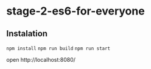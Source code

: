 # stage-2-es6-for-everyone

## Instalation

`npm install`
`npm run build`
`npm run start`

open http://localhost:8080/

